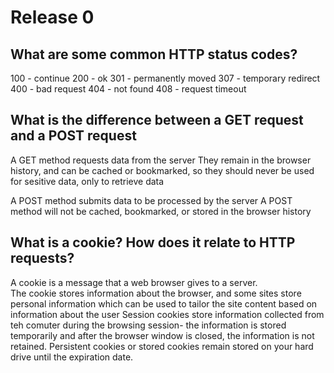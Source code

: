 # Release 0 
## What are some common HTTP status codes?
100 - continue
200 - ok 
301 - permanently moved
307 - temporary redirect
400 - bad request
404 - not found
408 - request timeout 

## What is the difference between a GET request and a POST request

A GET method requests data from the server
They remain in the browser history, and can be cached or bookmarked,
so they should never be used for sesitive data, only to retrieve data

A POST method submits data to be processed by the server
A POST method will not be cached, bookmarked, or stored in the browser history 

## What is a cookie?  How does it relate to HTTP requests?
A cookie is a message that a web browser gives to a server.  
The cookie stores information about the browser, and some sites store personal information
which can be used to tailor the site content based on information about the user 
Session cookies store information collected from teh comuter during the browsing session- 
the information is stored temporarily and after the browser window is closed, the information is not retained.
Persistent cookies or stored cookies remain stored on your hard drive until the expiration date. 

